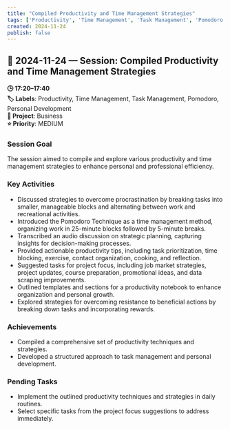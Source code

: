 ```yaml
---
title: "Compiled Productivity and Time Management Strategies"
tags: ['Productivity', 'Time Management', 'Task Management', 'Pomodoro', 'Personal Development']
created: 2024-11-24
publish: false
---
```


## 📅 2024-11-24 — Session: Compiled Productivity and Time Management Strategies

**🕒 17:20–17:40**  
**🏷️ Labels**: Productivity, Time Management, Task Management, Pomodoro, Personal Development  
**📂 Project**: Business  
**⭐ Priority**: MEDIUM  


### Session Goal
The session aimed to compile and explore various productivity and time management strategies to enhance personal and professional efficiency.

### Key Activities
- Discussed strategies to overcome procrastination by breaking tasks into smaller, manageable blocks and alternating between work and recreational activities.
- Introduced the Pomodoro Technique as a time management method, organizing work in 25-minute blocks followed by 5-minute breaks.
- Transcribed an audio discussion on strategic planning, capturing insights for decision-making processes.
- Provided actionable productivity tips, including task prioritization, time blocking, exercise, contact organization, cooking, and reflection.
- Suggested tasks for project focus, including job market strategies, project updates, course preparation, promotional ideas, and data scraping improvements.
- Outlined templates and sections for a productivity notebook to enhance organization and personal growth.
- Explored strategies for overcoming resistance to beneficial actions by breaking down tasks and incorporating rewards.

### Achievements
- Compiled a comprehensive set of productivity techniques and strategies.
- Developed a structured approach to task management and personal development.

### Pending Tasks
- Implement the outlined productivity techniques and strategies in daily routines.
- Select specific tasks from the project focus suggestions to address immediately.
